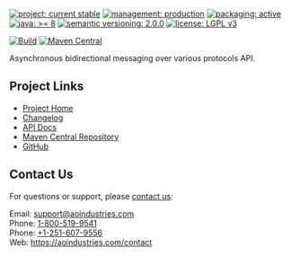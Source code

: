 
[![project: current stable](https://oss.aoapps.com/ao-badges/project-current-stable.svg)](https://aoindustries.com/life-cycle#project-current-stable)
[![management: production](https://oss.aoapps.com/ao-badges/management-production.svg)](https://aoindustries.com/life-cycle#management-production)
[![packaging: active](https://oss.aoapps.com/ao-badges/packaging-active.svg)](https://aoindustries.com/life-cycle#packaging-active)  
[![java: &gt;= 8](https://oss.aoapps.com/ao-badges/java-8.svg)](https://docs.oracle.com/javase/8/docs/api/)
[![semantic versioning: 2.0.0](https://oss.aoapps.com/ao-badges/semver-2.0.0.svg)](http://semver.org/spec/v2.0.0.html)
[![license: LGPL v3](https://oss.aoapps.com/ao-badges/license-lgpl-3.0.svg)](https://www.gnu.org/licenses/lgpl-3.0)

[![Build](https://github.com/aoindustries/ao-messaging-api/workflows/Build/badge.svg?branch=master)](https://github.com/aoindustries/ao-messaging-api/actions?query=workflow%3ABuild)
[![Maven Central](https://maven-badges.herokuapp.com/maven-central/com.aoapps/ao-messaging-api/badge.svg)](https://maven-badges.herokuapp.com/maven-central/com.aoapps/ao-messaging-api)

Asynchronous bidirectional messaging over various protocols API.

## Project Links
* [Project Home](https://oss.aoapps.com/messaging/api/)
* [Changelog](https://oss.aoapps.com/messaging/api/changelog)
* [API Docs](https://oss.aoapps.com/messaging/api/apidocs/)
* [Maven Central Repository](https://search.maven.org/artifact/com.aoapps/ao-messaging-api)
* [GitHub](https://github.com/aoindustries/ao-messaging-api)

## Contact Us
For questions or support, please [contact us](https://aoindustries.com/contact):

Email: [support@aoindustries.com](mailto:support@aoindustries.com)  
Phone: [1-800-519-9541](tel:1-800-519-9541)  
Phone: [+1-251-607-9556](tel:+1-251-607-9556)  
Web: https://aoindustries.com/contact
